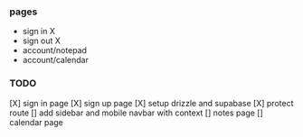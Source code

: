 ### pages

- sign in X
- sign out X
- account/notepad
- account/calendar

### TODO

[X] sign in page
[X] sign up page
[X] setup drizzle and supabase
[X] protect route
[] add sidebar and mobile navbar with context
[] notes page
[] calendar page
